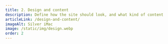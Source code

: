 ```yaml
---
title: 2. Design and content
description: Define how the site should look, and what kind of content there will be.
articleLink: /design-and-content/
imageAlt: Silver iMac
image: /static/img/design.webp
order: 2
---
```

